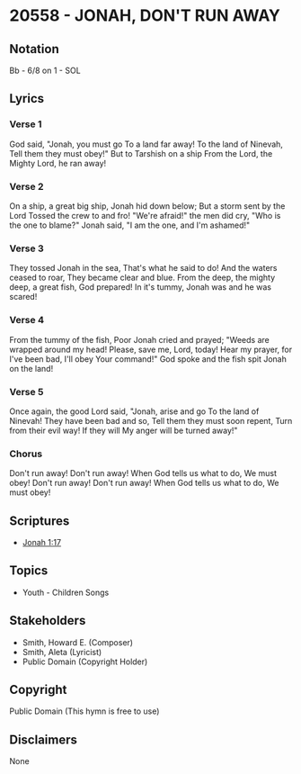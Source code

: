 # 20558 - JONAH, DON'T RUN AWAY

## Notation

Bb - 6/8 on 1 - SOL

## Lyrics

### Verse 1

God said, "Jonah, you must go To a land far away! To the land of Ninevah, Tell them they must obey!" But to Tarshish on a ship From the Lord, the Mighty Lord, he ran away!

### Verse 2

On a ship, a great big ship, Jonah hid down below; But a storm sent by the Lord Tossed the crew to and fro! "We're afraid!" the men did cry, "Who is the one to blame?" Jonah said, "I am the one, and I'm ashamed!"

### Verse 3

They tossed Jonah in the sea, That's what he said to do! And the waters ceased to roar, They became clear and blue. From the deep, the mighty deep, a great fish, God prepared! In it's tummy, Jonah was and he was scared!

### Verse 4

From the tummy of the fish, Poor Jonah cried and prayed; "Weeds are wrapped around my head! Please, save me, Lord, today! Hear my prayer, for I've been bad, I'll obey Your command!" God spoke and the fish spit Jonah on the land!

### Verse 5

Once again, the good Lord said, "Jonah, arise and go To the land of Ninevah! They have been bad and so, Tell them they must soon repent, Turn from their evil way! If they will My anger will be turned away!"

### Chorus

Don't run away! Don't run away! When God tells us what to do, We must obey! Don't run away! Don't run away! When God tells us what to do, We must obey!


## Scriptures

- [Jonah 1:17](https://www.biblegateway.com/passage/?search=Jonah%201%3A17)

## Topics

- Youth - Children Songs

## Stakeholders

- Smith, Howard E. (Composer)
- Smith, Aleta (Lyricist)
- Public Domain (Copyright Holder)

## Copyright

Public Domain
(This hymn is free to use)

## Disclaimers

None

